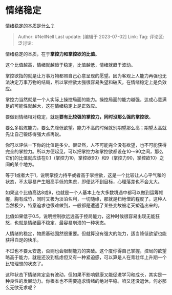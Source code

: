 # 情绪稳定
[情绪稳定的本质是什么？](https://www.zhihu.com/question/607297046/answer/3099690927)

> Author: #NellNell
> Last update: [编辑于 2023-07-02]
> Link:
> Tag:
> 评论区:
> 泛讨论:

情绪稳定的本质，在于**掌控力和掌控欲的比值**。

这个比值越高，情绪就越趋于稳定，比值越低，情绪就趋于波动。

掌控欲指的就是让万事万物都照自己心意呈现的愿望。因为客观上人能力再强也无法决定万事万物的结局，所以掌控欲太强很容易失望和破灭，在情绪稳定上是负效应。

掌控力当然就是一个人实际上操控局面的能力。操控局面的能力越强，达成心意满足的可能性就越大，这在情绪稳定上是正效应。

要做到情绪相对稳定，就是**要有比较强的掌控力，同时没那么强的掌控欲**。

要么多锻炼能力，要么先降低欲望。能力不高的时候就别期望那么高；期望太高就先让自己锻炼得强大点再说。

你可以评估一下你的比值是多少。很显然，人不可能完全没有欲望，也不可能获得完全的掌控力。所以方便起见，可以把掌控力和掌控欲都设在10～90之间，那么它们的比值就应该在0.1（掌控力10，掌控欲90）和9（掌控力90，掌控欲10）之间的某个地方。

等于1或者大于1，说明掌控力持平或者高于掌控欲，这是一个比较让人心平气和的状态，不太容易产生眼高手低的焦虑，即便达不到目标，心理落差也不会太大。

如果这个比值高达8或9，也就是一个人基本上在大多数境遇中都可以做到运筹帷幄，胸有成竹，同时又极为淡泊名利，一切随缘，那就是扫地僧的程度了。这种人当然极少，特意追求也很难做到，一般都是遭遇了某些变故被老天塑造出来的。

比值如果低于0.5，说明控制欲远远高于控局能力，这种时候很容易出现无能狂怒，也就是情绪最不稳定、最容易崩溃的一种状态。

人情绪的稳定，物质基础固然很重要。但就算没有强大的能力，适当降低欲望也能获得自足的快乐。

不过也不要太安逸，否则也会限制能力的突破。这个度你得自己掌握，控局的欲望略高于能力，就是还没到焦虑但又有一种紧迫感，可以算是人在青壮年上升期一个比较理想的状态了。

这种状态下情绪肯定会有波动，但如果不影响健康又能促进学习和成长，其实是一种良性的发展动力。你根本也不需要追求情绪的绝对平稳。咱又还没退休，何必那么无欲无求呢？